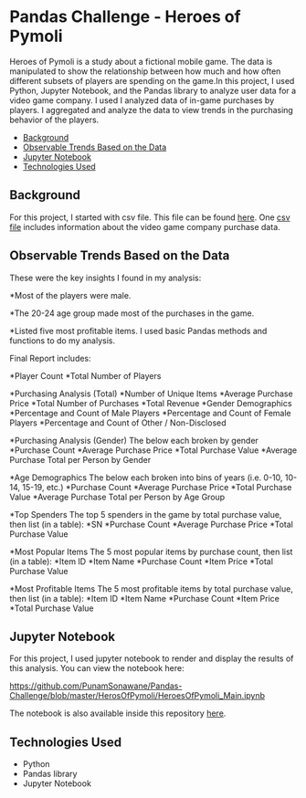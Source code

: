 # Pandas Challenge - Heroes of Pymoli

Heroes of Pymoli is a study about a fictional mobile game. The data is manipulated to show the relationship between how much and how often different subsets of players are spending on the game.In this project, I used Python, Jupyter Notebook, and the Pandas library to analyze user data for a video game company. I used I analyzed data of in-game purchases by players. I aggregated and analyze the data to view trends in the purchasing behavior of the players.

* [Background](#background)
* [Observable Trends Based on the Data](#trends)
* [Jupyter Notebook](#nb)
* [Technologies Used](#technologies)

##  <a name="background"></a>Background

For this project, I started with csv file. This file can be found [here](./HerosOfPymoli/Resources). One [csv file](./HerosOfPymoli/Resources/purchase_data.csv) includes information about the video game company purchase data.

## <a name="trends"></a>Observable Trends Based on the Data

These were the key insights I found in my analysis:

  *Most of the players were male.

  *The 20-24 age group made most of the purchases in the game.

  *Listed five most profitable items. I used basic Pandas methods and functions to do my analysis.

Final Report includes:

 *Player Count
	*Total Number of Players

 *Purchasing Analysis (Total)
	*Number of Unique Items
	*Average Purchase Price
	*Total Number of Purchases
	*Total Revenue
 *Gender Demographics
	*Percentage and Count of Male Players
	*Percentage and Count of Female Players
	*Percentage and Count of Other / Non-Disclosed
 
 *Purchasing Analysis (Gender)
  The below each broken by gender
	*Purchase Count
	*Average Purchase Price
	*Total Purchase Value
	*Average Purchase Total per Person by Gender
	
 *Age Demographics
  The below each broken into bins of years (i.e. 0-10, 10-14, 15-19, etc.)
	*Purchase Count
	*Average Purchase Price
	*Total Purchase Value
	*Average Purchase Total per Person by Age Group
	
 *Top Spenders
 The top 5 spenders in the game by total purchase value, then list (in a table):
	*SN
	*Purchase Count
	*Average Purchase Price
	*Total Purchase Value

 *Most Popular Items
  The 5 most popular items by purchase count, then list (in a table):
	*Item ID
	*Item Name
	*Purchase Count
	*Item Price
	*Total Purchase Value

 *Most Profitable Items
 The 5 most profitable items by total purchase value, then list (in a table):
	*Item ID
	*Item Name
	*Purchase Count
	*Item Price
	*Total Purchase Value


##  <a name="nb"></a>Jupyter Notebook

For this project, I used jupyter notebook to render and display the results of this analysis. You can view the notebook here:

<https://github.com/PunamSonawane/Pandas-Challenge/blob/master/HerosOfPymoli/HeroesOfPymoli_Main.ipynb>

The notebook is also available inside this repository [here](./HerosOfPymoli/HeroesOfPymoli_Main.ipynb).

##  <a name="technologies"></a>Technologies Used

* Python
* Pandas library
* Jupyter Notebook